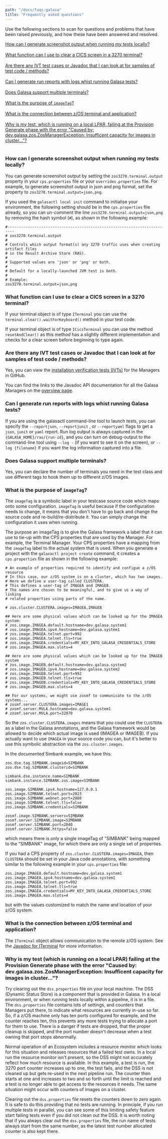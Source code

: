 ```yaml
---
path: "/docs/faqs-galasa"
title: "Frequently asked questions"
---
```


Use the following sections to scan for questions and problems that have been raised previously, and how these have been answered and resolved.

[How can I generate screenshot output when running my tests locally?](#a)<br><br>
[What function can I use to clear a CICS screen in a 3270 terminal?](#b)<br><br>
[Are there any IVT test cases or Javadoc that I can look at for samples of test code / methods?](#d)<br><br>
[Can I generate run reports with logs whist running Galasa tests? ](#i)<br><br>
[Does Galasa support multiple terminals?](#j)<br><br>
[What is the purpose of `imageTag`?](#k)<br><br>
[What is the connection between z/OS terminal and application?](#l)<br><br>
[Why is my test, which is running on a local LPAR, failing at the Provision Generate phase with the error "Caused by: dev.galasa.zos.ZosManagerException: Insufficent capacity for images in cluster..."?](#m)<br><br>


### <a name="a"></a>How can I generate screenshot output when running my tests locally?

You can generate screenshot output by setting the `zos3270.terminal.output` property in your `cps.properties` file or your `overrides.properties` file. For example, to generate screenshot output in json and png format, set the property to `zos3270.terminal.output=json,png`. 

If you used the `galasactl local init` command to initialise your environment, the following setting should be in the `cps.properties` file already, so you can un-comment the line `zos3270.terminal.output=json,png` by removing the hash symbol (`#`), as shown in the following example:

```
#-------------------------------------------------------------------------
# zos3270.terminal.output
#
# Controls which output format(s) any 3270 traffic uses when creating artifact files
# in the Result Archive Store (RAS).
#
# Supported values are 'json' or 'png' or both.
# 
# Default for a locally-launched JVM test is both.
#
# Example:
zos3270.terminal.output=json,png
```


### <a name="b"></a>What function can I use to clear a CICS screen in a 3270 terminal?

If your terminal object is of type `ITerminal` you can use the `terminal.clear().waitForKeyboard()` method in your test code. 

If your terminal object is of type `ICicsTerminal` you can use the method `resetAndClear()`  as this method has a slightly different implementation and checks for a clear screen before beginning to type again.


### <a name="d"></a>Are there any IVT test cases or Javadoc that I can look at for samples of test code / methods?

Yes, you can view the <a href="https://github.com/galasa-dev/managers/tree/main/galasa-managers-parent" target="_blank"> installation verification tests (IVTs)</a> for the Managers in GitHub.<br>

You can find the links to the Javadoc API documentation for all the Galasa Managers on the <a href="https://javadoc.galasa.dev/" target="_blank"> overview page</a>.<br>



### <a name="i"></a> Can I generate run reports with logs whist running Galasa tests? 

If you are using the galasactl command-line tool to launch tests, you can specify the `--reportjson`, `--reportjunit` , or `--reportyaml` flags to get a `json`, `junit` or `yaml` report. Run log output is always captured in the `{GALASA_HOME}/ras/{run-id}`, and you can turn on debug-output to the command-line tool using `--log -` (if you want to see it on the screen), or `--log {filename}` if you want the log information captured into a file.


### <a name="j"></a> Does Galasa support multiple terminals?

Yes, you can declare the number of terminals you need in the test class and use different tags to hook them up to different z/OS images.

### <a name="k"></a> What is the purpose of `imageTag`?

The `imageTag` is a symbolic label in your testcase source code which maps onto some configuration. `imageTag` is useful because if the configuration needs to change, it means that you don't have to go back and change the source code and re-build/re-distribute it. You can simply change the configuration it uses when running.

The purpose an imageTag is to give the Galasa framework a label that it can use to tie-up with the CPS properties that are used by the Manager. For example, the Terminal Manager. Your CPS properties have a mapping from the `imageTag` label to the actual system that is used. When you generate a project with the `galasactl project create` command, it creates a `cps.properties` file as shown in the following example:

```
# An example of properties required to identify and configue a z/OS resource
# In this case, our z/OS system is on a cluster, which has two images.
# Here we define a user-tag called CLUSTERA.
# This defines a user-tag of IMAGEA and IMAGEB.
# The names are chosen to be meaningful, and to give us a way of linking 
# related properties using parts of the name.

# zos.cluster.CLUSTERA.images=IMAGEA,IMAGEB

## Here are some physical values which can be looked up for the IMAGEA system:
# zos.image.IMAGEA.default.hostname=dev.galasa.system1
# zos.image.IMAGEA.ipv4.hostname=dev.galasa.system1
# zos.image.IMAGEA.telnet.port=992
# zos.image.IMAGEA.telnet.tls=true
# zos.image.IMAGEA.credentials=MY_KEY_INTO_GALASA_CREDENTIALS_STORE
# zos.image.IMAGEA.max.slots=4

## Here are some physical values which can be looked up for the IMAGEB system
# zos.image.IMAGEB.default.hostname=dev.galasa.system2
# zos.image.IMAGEB.ipv4.hostname=dev.galasa.system2
# zos.image.IMAGEB.telnet.port=992
# zos.image.IMAGEB.telnet.tls=true
# zos.image.IMAGEB.credentials=MY_KEY_INTO_GALASA_CREDENTIALS_STORE
# zos.image.IMAGEB.max.slots=4

## For our systems, we might use zosmf to communicate to the z/OS systems...
# zosmf.server.CLUSTERA.images=IMAGE1
# zosmf.server.MVLA.hostname=dev.galasa.system1
# zosmf.server.MVLA.port=32070
```

So the `zos.cluster.CLUSTERA.images` means that you could use the `CLUSTERA` as a label in the Galasa annotations, and the Galasa framework would be allowed to decide which actual image is used (IMAGEA or IMAGEB). If you actually want to use `IMAGEA` in your source code you can, but it's better to use this symbolic abstraction via the `zos.cluster.images`.

In the documented Simbank example, we have this:

```
zos.dse.tag.SIMBANK.imageid=SIMBANK
zos.dse.tag.SIMBANK.clusterid=SIMBANK

simbank.dse.instance.name=SIMBANK
simbank.instance.SIMBANK.zos.image=SIMBANK

zos.image.SIMBANK.ipv4.hostname=127.0.0.1
zos.image.SIMBANK.telnet.port=2023
zos.image.SIMBANK.webnet.port=2080
zos.image.SIMBANK.telnet.tls=false
zos.image.SIMBANK.credentials=SIMBANK

zosmf.image.SIMBANK.servers=SIMBANK
zosmf.server.SIMBANK.image=SIMBANK
zosmf.server.SIMBANK.port=2040
zosmf.server.SIMBANK.https=false
```

which means there is only a single imageTag of "SIMBANK" being mapped to the "SIMBANK" image, for which there are only a single set of properties.

If you had a CPS property of `zos.cluster.CLUSTERA.images=IMAGEA`, then `CLUSTERA` should be set in your Java code annotations, with something similar to the following example in your `cps.properties` file: 

```
zos.image.IMAGEA.default.hostname=dev.galasa.system1
zos.image.IMAGEA.ipv4.hostname=dev.galasa.system1
zos.image.IMAGEA.telnet.port=992
zos.image.IMAGEA.telnet.tls=true
zos.image.IMAGEA.credentials=MY_KEY_INTO_GALASA_CREDENTIALS_STORE
zos.image.IMAGEA.max.slots=4
```

but with the values customized to match the name and location of your z/OS system.


### <a name="l"></a> What is the connection between z/OS terminal and application?

The `ITerminal` object allows communication to the remote z/OS system. See the <a href="https://javadoc.galasa.dev/dev/galasa/zos3270/ITerminal.html" target="_blank"> Javadoc for ITerminal</a> for more information. 



### <a name="m"></a> Why is my test (which is running on a local LPAR) failing at the Provision Generate phase with the error "Caused by: dev.galasa.zos.ZosManagerException: Insufficent capacity for images in cluster..."?
 
Try clearing out the `dss.properties` file on your local machine. The DSS (Dynamic Status Store) is a component that is provided in Galasa. In a local environment, or when running tests locally within a pipeline, it is in a file. The `dss.properties` file contains lots of settings, and counters that Managers put there, to indicate what resources are currently in-use so far. So, if a z/OS machine only has ten ports configured for example, and the counter reaches ten, this prevents any more tests trying to allocate a port for them to use. There is a danger if tests are dropped, that the proper cleanup is skipped, and the port number doesn't decrease when a test owning that port stops abnormally.

Normal operation of an Ecosystem includes a resource monitor which looks for this situation and releases resources that a failed test owns. In a local run the resource monitor isn't present, so the DSS might not accurately reflect how much resource is available. In this example, a test is run, the 3270 port counter increases up to one, the test fails, and the DSS is not cleaned up but gets re-used in the next pipeline run. The counter then starts at one and increases to two and so forth until the limit is reached and a test is no longer able to get access to the resources it needs. The same situation might occur with counters of images on a cluster.

Clearing out the `dss.properties` file resets the counters down to zero again. It is safe to do this providing that no tests are running. In principle, if you run multiple tests in parallel, you can see some of this limiting safety feature start failing tests even if you did not clean out the DSS. It is worth noting that if you always clear out the `dss.properties` file, the run name of tests always start from the same number, as the latest test number allocated counter is also kept there.

